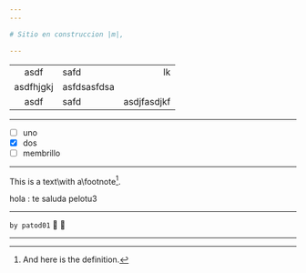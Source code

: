 ```yaml
---
---

# Sitio en construccion |m|,

---
```


|  |  ||
:---:|:---|---:
| asdf | safd | lk
| asdfhjgkj| asfdsasfdsa |
| asdf | safd|asdjfasdjkf

---

- [ ]  uno
- [x]  dos
- [ ] membrillo

---

This is a text\with a\footnote[^n].

hola
: te saluda pelotu3

[^n]: And here is the definition.

---

`by patod01` :ghost: :ghost:

---
